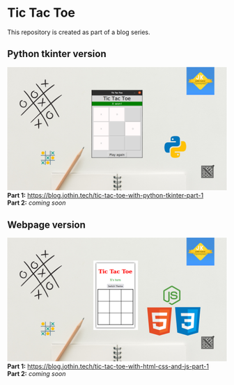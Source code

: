 # Tic Tac Toe
This repository is created as part of a blog series.

## Python tkinter version
![banner](https://github.com/Jothin-kumar/tic-tac-toe/blob/main/Tic%20Tac%20Toe%20with%20Python.png?raw=true)
**Part 1:** https://blog.jothin.tech/tic-tac-toe-with-python-tkinter-part-1  
**Part 2:** *coming soon*

## Webpage version
![banner](https://github.com/Jothin-kumar/tic-tac-toe/blob/main/Tic%20Tac%20Toe%20with%20HTML,%20CSS%20and%20JS.png?raw=true)
**Part 1:** https://blog.jothin.tech/tic-tac-toe-with-html-css-and-js-part-1  
**Part 2:** *coming soon*

